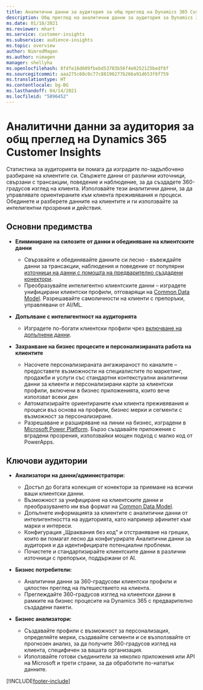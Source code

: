 ```yaml
---
title: Аналитични данни за аудитория за общ преглед на Dynamics 365 Customer Insights
description: Общ преглед на аналитични данни за аудитория за Dynamics 365 Customer Insights.
ms.date: 01/18/2021
ms.reviewer: mhart
ms.service: customer-insights
ms.subservice: audience-insights
ms.topic: overview
author: NimrodMagen
ms.author: nimagen
manager: shellyha
ms.openlocfilehash: 8fdfe16d609fbebd53703b56f4e0252125bedf8f
ms.sourcegitcommit: aaa275c60c0c77c88196277b266a91d653f8f759
ms.translationtype: HT
ms.contentlocale: bg-BG
ms.lasthandoff: 04/14/2021
ms.locfileid: "5896452"
---
```

# <a name="audience-insights-for-dynamics-365-customer-insights-overview"></a>Аналитични данни за аудитория за общ преглед на Dynamics 365 Customer Insights

Статистика за аудиторията ви помага да изградите по-задълбочено разбиране на клиентите си. Свържете данни от различни източници, свързани с трансакции, поведение и наблюдение, за да създадете 360-градусов изглед на клиента. Използвайте тези аналитични данни, за да управлявате ориентираните към клиента преживявания и процеси. Обединете и разберете данните на клиентите и ги използвайте за интелигентни прозрения и действия.

## <a name="main-benefits"></a>Основни предимства 

- **Елиминиране на силозите от данни и обединяване на клиентските данни**

  - Свързвайте и обединявайте данните си лесно - въвеждайте данни за трансакции, наблюдения и поведение от популярни [източници на данни с помощта на предварително създадени конектори](data-sources.md).
  - Преобразувайте интелигентно клиентските данни – изградете унифицирани клиентски профили, отговарящи на [Common Data Model](/common-data-model/). Разрешавайте самоличности на клиенти с препоръки, управлявани от AI/ML.

- **Допълване с интелигентност на аудиторията**

  - Изградете по-богати клиентски профили чрез [включване на допълнени данни](enrichment-hub.md).  

- **Захранване на бизнес процесите и персонализираната работа на клиентите**

  - Насочете персонализираната ангажираност по каналите – предоставете възможности на специалистите по маркетинг, продажби и услуги със стандартни контекстуални аналитични данни за клиенти и персонализирани карти за клиентски профили, включени в бизнес приложенията, които вече използват всеки ден
  - Автоматизирайте ориентираните към клиента преживявания и процеси въз основа на профили, бизнес мерки и сегменти с възможност за персонализиране.
  - Разрешаване и разширяване на линии на бизнес, изградени в [Microsoft Power Platform](https://powerplatform.microsoft.com/). Бързо създавайте приложения с вградени прозрения, използвайки мощен подход с малко код от PowerApps.  

## <a name="key-audiences"></a>Ключови аудитории

- **Анализатори на данни/администратори:**

  - Достъп до богата колекция от конектори за приемане на всички ваши клиентски данни.
  - Възможност за унифициране на клиентските данни и преобразуването им във формат на [Common Data Model](/common-data-model/).
  - Допълнете информацията за клиентите с аналитични данни от интелигентността на аудиторията, като например афинитет към марки и интереси.
  - Конфигурация „Щраквания без код“ и отстраняване на грешки, които ви помагат лесно да конфигурирате Аналитични данни за аудитория и да идентифицирате потенциални проблеми.
  - Почистете и стандартизирайте клиентските данни в различни източници с препоръки, поддържани от AI.  

- **Бизнес потребители:**

  - Аналитични данни за 360-градусови клиентски профили и цялостен преглед на пътешествието на клиента.
  - Преглеждайте 360-градусов изглед на клиентски данни в рамките на бизнес процесите на Dynamics 365 с предварително създадени пакети.

- **Бизнес анализатори:**

  - Създавайте профили с възможност за персонализация, определяйте мерки, създавайте сегменти и се възползвайте от прогнозен анализ, за да получите 360-градусов изглед на клиента, специфичен за вашата организация.  
  - Използвайте готови съединители за няколко приложения или API на Microsoft и трети страни, за да обработите по-нататък данните.


[!INCLUDE[footer-include](../includes/footer-banner.md)]